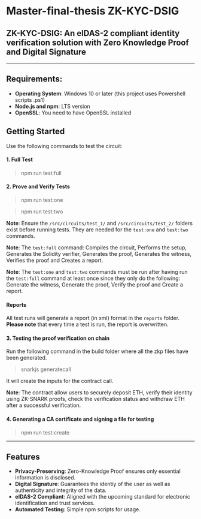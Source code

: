 # Master-final-thesis ZK-KYC-DSIG

## **ZK-KYC-DSIG: An eIDAS-2 compliant identity verification solution with Zero Knowledge Proof and Digital Signature**

---

## Requirements:

- **Operating System**: Windows 10 or later (this project uses Powershell scripts .ps1)
- **Node.js and npm**: LTS version
- **OpenSSL**: You need to have OpenSSL installed

## Getting Started

Use the following commands to test the circuit:

#### 1. Full Test

> npm run test:full

#### 2. Prove and Verify Tests

> npm run test:one

> npm run test:two

**Note**: Ensure the `/src/circuits/test_1/` and `/src/circuits/test_2/` folders exist before running tests. They are needed for the `test:one` and `test:two` commands.

**Note**: The `test:full` command: Compiles the circuit, Performs the setup, Generates the Solidity verifier, Generates the proof, Generates the witness, Verifies the proof and Creates a report.

**Note**: The `test:one` and `test:two` commands must be run after having run the `test:full` command at least once since they only do the following: Generate the witness, Generate the proof, Verify the proof and Create a report.

#### Reports

All test runs will generate a report (in xml) format in the `reports` folder. **Please note** that every time a test is run, the report is overwritten.

#### 3. Testing the proof verification on chain

Run the following command in the build folder where all the zkp files have been generated.

> snarkjs generatecall

It will create the inputs for the contract call.

**Note**: The contract allow users to securely deposit ETH, verify their identity using ZK-SNARK proofs, check the verification status and withdraw ETH after a successful verification.

#### 4. Generating a CA certificate and signing a file for testing

> npm run test:create

---

## Features

- **Privacy-Preserving**: Zero-Knowledge Proof ensures only essential information is disclosed.
- **Digital Signature**: Guarantees the identiy of the user as well as authenticity and integrity of the data.
- **eIDAS-2 Compliant**: Aligned with the upcoming standard for electronic identification and trust services.
- **Automated Testing**: Simple npm scripts for usage.
